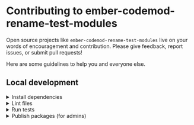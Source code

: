 # Contributing to ember-codemod-rename-test-modules

Open source projects like `ember-codemod-rename-test-modules` live on your words of encouragement and contribution. Please give feedback, report issues, or submit pull requests!

Here are some guidelines to help you and everyone else.


## Local development

<details>

<summary>Install dependencies</summary>

1. Fork and clone this repo.

    ```sh
    git clone git@github.com:<your-github-handle>/ember-codemod-rename-test-modules.git
    ```

1. Change directory.

    ```sh
    cd ember-codemod-rename-test-modules
    ```

1. Use [`pnpm`](https://pnpm.io/installation) to install dependencies.

    ```sh
    pnpm install
    ```

</details>


<details>

<summary>Lint files</summary>

1. When you write code, please check that it meets the linting rules.

    ```sh
    pnpm lint
    ```

1. You can run `lint:fix` to automatically fix linting errors.

    ```sh
    pnpm lint:fix
    ```

</details>


<details>

<summary>Run tests</summary>

1. When you write code, please check that all tests continue to pass.

    ```sh
    pnpm test
    ```

</details>


<details>

<summary>Publish packages (for admins)</summary>

1. Generate a [personal access token](https://github.com/settings/tokens/) in GitHub, with default values for scopes (none selected).

1. Run the `release:changelog` script. This generates a text that you can add to `CHANGELOG.md`.

    ```sh
    GITHUB_AUTH=<YOUR_PERSONAL_ACCESS_TOKEN> pnpm release:changelog
    ```

1. The package follows [semantic versioning](https://semver.org/). Update the version in `package.json` accordingly.

1. Create a tag and provide release notes. The tag name should match the package version.

1. Publish the package.

    ```sh
    pnpm release:package
    ```

</details>
